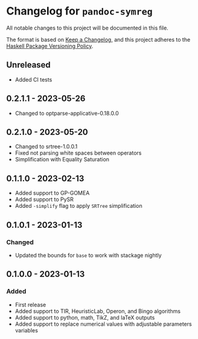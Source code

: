 # Changelog for `pandoc-symreg`

All notable changes to this project will be documented in this file.

The format is based on [Keep a Changelog](https://keepachangelog.com/en/1.0.0/),
and this project adheres to the
[Haskell Package Versioning Policy](https://pvp.haskell.org/).

## Unreleased

- Added CI tests

## 0.2.1.1 - 2023-05-26

- Changed to optparse-applicative-0.18.0.0

## 0.2.1.0 - 2023-05-20

- Changed to srtree-1.0.0.1
- Fixed not parsing white spaces between operators
- Simplification with Equality Saturation

## 0.1.1.0 - 2023-02-13

- Added support to GP-GOMEA
- Added support to PySR
- Added `-simplify` flag to apply `SRTree` simplification

## 0.1.0.1 - 2023-01-13

### Changed

- Updated the bounds for `base` to work with stackage nightly

## 0.1.0.0 - 2023-01-13

### Added

- First release
- Added support to TIR, HeuristicLab, Operon, and Bingo algorithms
- Added support to python, math, TikZ, and laTeX outputs
- Added support to replace numerical values with adjustable parameters variables
